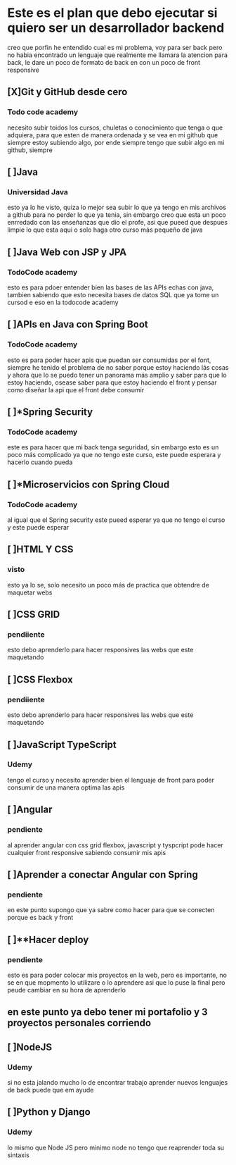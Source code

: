 # Este es el plan que debo ejecutar si quiero ser un desarrollador backend

creo que porfin he entendido cual es mi problema, voy para ser back pero no habia encontrado un lenguaje que realmente me llamara la atencion para back, le dare un poco de formato de back en con un poco de front responsive

## [X]Git y GitHub desde cero 
### Todo code academy 
necesito subir toidos los cursos, chuletas o conocimiento que tenga o que adquiera, para que esten de manera ordenada y se vea en mi github que siempre estoy subiendo algo, por ende siempre tengo que subir algo en mi github, siempre 

## [ ]Java
### Universidad Java 
esto ya lo he visto, quiza lo mejor sea subir lo que ya tengo en mis archivos a github para no perder lo que ya tenia, sin embargo creo que esta un poco enrredado con las enseñanzas que dio el profe, asi que pueed que despues limpie lo que esta aqui o solo haga otro curso más pequeño de java 

## [ ]Java Web con JSP y JPA
### TodoCode academy
esto es para pdoer entender bien las bases de las APIs echas con java, tambien sabiendo que esto necesita bases de datos SQL que ya tome un cursod e eso en la todocode academy 

## [ ]APIs en Java con Spring Boot
### TodoCode academy
esto es para poder hacer apis que puedan ser consumidas por el font, siempre he tenido el problema de no saber porque estoy haciendo lás cosas y ahora que lo se puedo tener un panorama más amplio y saber para que lo estoy haciendo, osease saber para que estoy haciendo el front y pensar como diseñar la api que el front debe consumir

## [ ]*Spring Security 
### TodoCode academy
este es para hacer que mi back tenga seguridad, sin embargo esto es un poco más complicado ya que no tengo este curso, este puede esperara y hacerlo cuando pueda

## [ ]*Microservicios con Spring Cloud 
### TodoCode academy 
al igual que el Spring security este pueed esperar ya que no tengo el curso y este puede esperar

## [ ]HTML Y CSS
### visto 
esto ya lo se, solo necesito un poco más de practica que obtendre de maquetar webs

## [ ]CSS GRID 
### pendiiente 
esto debo aprenderlo para hacer responsives las webs que este maquetando 

## [ ]CSS Flexbox
### pendiiente 
esto debo aprenderlo para hacer responsives las webs que este maquetando 

## [ ]JavaScript TypeScript
### Udemy
tengo el curso y necesito aprender bien el lenguaje de front para poder consumir de una manera optima las apis

## [ ]Angular
### pendiente
al aprender angular con css grid flexbox, javascript y tyspcript pode hacer cualquier front responsive sabiendo consumir mis apis


## [ ]Aprender a conectar Angular con Spring
### pendiente
en este punto supongo que ya sabre como hacer para que se conecten porque es back y front 

## [ ]**Hacer deploy
### pendiente
esto es para poder colocar mis proyectos en la web, pero es importante, no se en que mopmento lo utilizare o lo aprendere asi que lo puse la final pero peude cambiar en su hora de aprenderlo

## en este punto ya debo tener mi portafolio y 3 proyectos personales corriendo

## [ ]NodeJS
### Udemy
si no esta jalando mucho lo de encontrar trabajo aprender nuevos lenguajes de back puede que em ayude 

## [ ]Python y Django
### Udemy
lo mismo que Node JS pero minimo node no tengo que reaprender toda su sintaxis 

